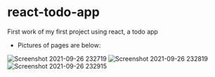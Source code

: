 # react-todo-app

First work of my first project using react, a todo app
* Pictures of pages are below:

![Screenshot 2021-09-26 232719](https://user-images.githubusercontent.com/59958815/136641113-ec5b3925-8a33-478c-8a18-ff3c668b6441.png)
![Screenshot 2021-09-26 232819](https://user-images.githubusercontent.com/59958815/136641139-3b544d6e-109c-4873-a817-9a5935387995.png)
![Screenshot 2021-09-26 232915](https://user-images.githubusercontent.com/59958815/136641148-570ec931-889f-4b0e-8a81-5496a965dedc.png)
